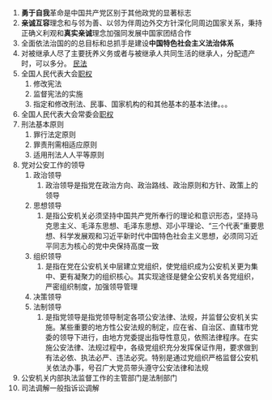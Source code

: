 1. **勇于自我**革命是中国共产党区别于其他政党的显著标志
2. **亲诚互容**理念和与邻为善、以邻为伴周边外交方针深化同周边国家关系，秉持正确义利观和**真实亲诚**理念加强同发展中国家团结合作
3. 全面依法治国的的总目标和总抓手是建设**中国特色社会主义法治体系**
4. 对被继承人尽了主要抚养义务或者与被继承人共同生活的继承人，分配遗产时，可以多分。  [民法](19%20民法.md#^81666c)
5. 全国人民代表大会[职权](../资料/《中华人民共和国宪法》.md#^77028e)
    1. 修改宪法
    2. 监督宪法的实施
    3. 指定和修改刑法、民事、国家机构的和其他基本的基本法律。。。
6. 全国人民代表大会常委会[职权](../资料/《中华人民共和国宪法》.md#^4400f6)
7. 刑法基本原则
    1. 罪行法定原则
    2. 罪责刑需相适应原则
    3. 适用刑法人人平等原则
8. 党对公安工作的领导
    1. 政治领导
        1. 政治领导是指党在政治方向、政治路线、政治原则和方针、政策上的领导
    2. 思想领导
        1. 是指公安机关必须坚持中国共产党所奉行的理论和意识形态，坚持马克思主义、毛泽东思想、毛泽东思想、邓小平理论、“三个代表”重要思想、科学发展观和习近平新时代中国特色社会主义思想，必须同习近平同志为核心的党中央保持高度一致
    3. 组织领导
        1. 是指在党在公安机关中层建立党组织，使党组织成为公安机关更为集中、更有凝聚力的组织核心。其实现途径是健全公安机关各党组织，严密组织制度，加强领导管理
    4. 决策领导
    5. 法制领导
        1. 是指党领导是指党领导制定各项公安法律、法规，并监督公安机关实施。某些重要的地方性公安法规的制定，应在省、自治区、直辖市党委的领导下进行，由地方党委提出指导性意见，依照法律程序。在实施公安法律、法规过程中，各级党组织充分发挥保证作用，要求做到有法必依、执法必严、违法必究。特别是通过党组织严格监督公安机关依法办事，号召广大党员带头遵守公安法律和法规
9. 公安机关内部执法监督工作的主管部门是法制部门
10. 司法调解一般指诉讼调解